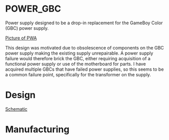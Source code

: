 # POWER_GBC
Power supply designed to be a drop-in replacement for the GameBoy Color (GBC) power supply. 

[Picture of PWA](image_PWA_top.png)

This design was motivated due to obsolescence of components on the GBC power supply making the existing supply unrepairable. A power supply failure would therefore brick the GBC, either requiring acquisition of a functional power supply or use of the motherboard for parts. I have acquired multiple GBCs that have failed power supplies, so this seems to be a common failure point, specifically for the transformer on the supply. 

# Design
[Schematic](schematic_revC0)




# Manufacturing



